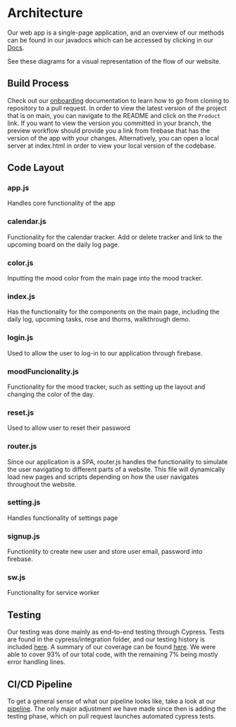 # Architecture

Our web app is a single-page application, and an overview of our methods
can be found in our javadocs which can be accessed by clicking in our [Docs](https://cse110-sp21-group22.github.io/cse110-sp21-group22/).

See these diagrams for a visual representation of the flow of our website.

## Build Process

Check out our [onboarding](https://github.com/cse110-sp21-group22/cse110-sp21-group22/blob/main/specs/onboarding.md) documentation to learn how to go from cloning to repository to a pull request. In order to view the latest version of the project that is on main, you can navigate to the README and click on the `Product` link. If you want to view the version you committed in your branch, the preview workflow should provide you a link from firebase that has the version of the app with your changes. Alternatively, you can open a local server at index.html in order to view your local version of the codebase.

## Code Layout

### app.js
Handles core functionality of the app

### calendar.js
Functionality for the calendar tracker. Add or delete tracker and link to the upcoming board on the daily log page.

### color.js
Inputting the mood color from the main page into the mood tracker.

### index.js
Has the functionality for the components on the main page, including the daily log, upcoming tasks, rose and thorns, walkthrough demo.

### login.js
Used to allow the user to log-in to our application through firebase.

### moodFuncionality.js
Functionality for the mood tracker, such as setting up the layout and changing the color of the day.

### reset.js
Used to allow user to reset their password

### router.js
Since our application is a SPA, router.js handles the functionality to simulate the user navigating to different parts of a website. This file will dynamically load new pages and scripts depending on how the user navigates throughout the website.

### setting.js
Handles functionality of settings page

### signup.js
Functionlity to create new user and store user email, password into firebase.

### sw.js
Functionality for service worker

## Testing
Our testing was done mainly as end-to-end testing through Cypress. Tests are found in the cypress/integration folder, and our testing history is included [here](https://dashboard.cypress.io/projects/zaxzr4/runs). A summary of our coverage can be found [here](https://app.codecov.io/gh/cse110-sp21-group22/cse110-sp21-group22). We were able to cover 93% of our total code, with the remaining 7% being mostly error handling lines.

## CI/CD Pipeline

To get a general sense of what our pipeline looks like, take a look at our [pipeline](.\admin\cipipeline\phase1.png). The only major adjustment we have made since then is adding the testing phase, which on pull request launches automated cypress tests.

